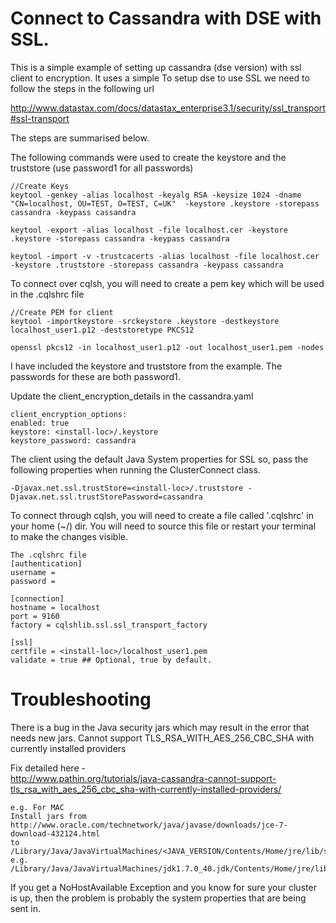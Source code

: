 Connect to Cassandra with DSE with SSL.
========================================================

This is a simple example of setting up cassandra (dse version) with ssl client to encryption. It uses a simple 
To setup dse to use SSL we need to follow the steps in the following url

http://www.datastax.com/docs/datastax_enterprise3.1/security/ssl_transport#ssl-transport

The steps are summarised below.

The following commands were used to create the keystore and the truststore (use password1 for all passwords)

    //Create Keys
    keytool -genkey -alias localhost -keyalg RSA -keysize 1024 -dname "CN=localhost, OU=TEST, O=TEST, C=UK"  -keystore .keystore -storepass cassandra -keypass cassandra
    
    keytool -export -alias localhost -file localhost.cer -keystore .keystore -storepass cassandra -keypass cassandra
    
    keytool -import -v -trustcacerts -alias localhost -file localhost.cer -keystore .truststore -storepass cassandra -keypass cassandra


To connect over cqlsh, you will need to create a pem key which will be used in the .cqlshrc file

    //Create PEM for client
    keytool -importkeystore -srckeystore .keystore -destkeystore localhost_user1.p12 -deststoretype PKCS12
    
    openssl pkcs12 -in localhost_user1.p12 -out localhost_user1.pem -nodes

I have included the keystore and truststore from the example. The passwords for these are both password1.

Update the client_encryption_details in the cassandra.yaml 

    client_encryption_options:
    enabled: true
    keystore: <install-loc>/.keystore
    keystore_password: cassandra

The client using the default Java System properties for SSL so, pass the following properties 
when running the ClusterConnect class. 
    
    -Djavax.net.ssl.trustStore=<install-loc>/.truststore -Djavax.net.ssl.trustStorePassword=cassandra

To connect through cqlsh, you will need to create a file called '.cqlshrc' in your home (~/) dir. You will need 
to source this file or restart your terminal to make the changes visible.

    The .cqlshrc file 
    [authentication]
    username = 
    password = 

    [connection]
    hostname = localhost
    port = 9160
    factory = cqlshlib.ssl.ssl_transport_factory

    [ssl]
    certfile = <install-loc>/localhost_user1.pem
    validate = true ## Optional, true by default.


Troubleshooting
================

There is a bug in the Java security jars which may result in the error that needs new jars.
Cannot support TLS_RSA_WITH_AES_256_CBC_SHA with currently installed providers

Fix detailed here -  
http://www.pathin.org/tutorials/java-cassandra-cannot-support-tls_rsa_with_aes_256_cbc_sha-with-currently-installed-providers/

    e.g. For MAC
    Install jars from
    http://www.oracle.com/technetwork/java/javase/downloads/jce-7-download-432124.html
    to 
    /Library/Java/JavaVirtualMachines/<JAVA_VERSION/Contents/Home/jre/lib/security
    e.g.
    /Library/Java/JavaVirtualMachines/jdk1.7.0_40.jdk/Contents/Home/jre/lib/security

If you get a NoHostAvailable Exception and you know for sure your cluster is up, 
then the problem is probably the system properties that are being sent in.

